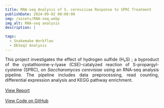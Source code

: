 ```yaml
---
title: RNA-seq Analysis of S. cerevisiae Response to SPRC Treatment
publishDate: 2024-09-02 00:00:00
img: /assets/RNA-seq.webp
img_alt: RNA-seq analysis
description: |

tags:
  - Snakemake Workflow
  - DESeq2 Analysis
---
```


<div style="text-align: justify">
  This project investigates the effect of hydrogen sulfide (H₂S) ; a byproduct of the cystathionine-γ-lyase (CSE)-catalyzed reaction of S-propargyl-cysteine (SPRC), on <i>Saccharomyces cerevisiae</i> using an RNA-seq analysis pipeline. The pipeline includes data preprocessing, read counting, differential expression analysis and KEGG pathway enrichment.
  <br><br>
  <a href="https://raw.githubusercontent.com/youcef-benmohammed/rnaseq.analysis/refs/heads/main/analysis/RNAseq_Analysis.html?token=GHSAT0AAAAAACZNWX3GAL37UAP74YXV6NIIZ2IX4BQ">View Report</a>
  <br><br>
  <a href="https://github.com/youcef-benmohammed/rnaseq.analysis" target="_blank">View Code on GitHub</a>
</div>
